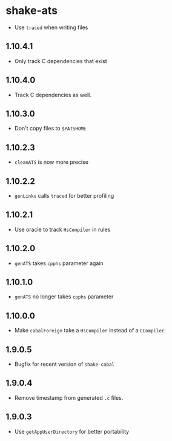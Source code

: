# shake-ats

  * Use `traced` when writing files

## 1.10.4.1

  * Only track C dependencies that exist

## 1.10.4.0

  * Track C dependencies as well.

## 1.10.3.0

  * Don't copy files to `$PATSHOME`

## 1.10.2.3

  * `cleanATS` is now more precise

## 1.10.2.2

  * `genLinks` calls `traced` for better profiling

## 1.10.2.1

  * Use oracle to track `HsCompiler` in rules

## 1.10.2.0

  * `genATS` takes `cpphs` parameter again

## 1.10.1.0

  * `genATS` no longer takes `cpphs` parameter

## 1.10.0.0

  * Make `cabalForeign` take a `HsCompiler` instead of a `CCompiler`.

## 1.9.0.5

  * Bugfix for recent version of `shake-cabal`

## 1.9.0.4

  * Remove timestamp from generated `.c` files.

## 1.9.0.3

  * Use `getAppUserDirectory` for better portability
